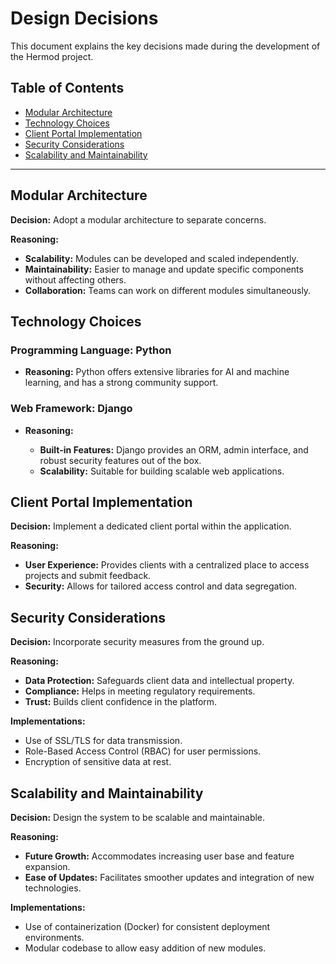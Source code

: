 # Design Decisions

This document explains the key decisions made during the development of the Hermod project.

## Table of Contents

- [Modular Architecture](#modular-architecture)
- [Technology Choices](#technology-choices)
- [Client Portal Implementation](#client-portal-implementation)
- [Security Considerations](#security-considerations)
- [Scalability and Maintainability](#scalability-and-maintainability)

---

## Modular Architecture

**Decision:** Adopt a modular architecture to separate concerns.

**Reasoning:**

- **Scalability:** Modules can be developed and scaled independently.
- **Maintainability:** Easier to manage and update specific components without affecting others.
- **Collaboration:** Teams can work on different modules simultaneously.

## Technology Choices

### Programming Language: Python

- **Reasoning:** Python offers extensive libraries for AI and machine learning, and has a strong community support.

### Web Framework: Django

- **Reasoning:**

  - **Built-in Features:** Django provides an ORM, admin interface, and robust security features out of the box.
  - **Scalability:** Suitable for building scalable web applications.

## Client Portal Implementation

**Decision:** Implement a dedicated client portal within the application.

**Reasoning:**

- **User Experience:** Provides clients with a centralized place to access projects and submit feedback.
- **Security:** Allows for tailored access control and data segregation.

## Security Considerations

**Decision:** Incorporate security measures from the ground up.

**Reasoning:**

- **Data Protection:** Safeguards client data and intellectual property.
- **Compliance:** Helps in meeting regulatory requirements.
- **Trust:** Builds client confidence in the platform.

**Implementations:**

- Use of SSL/TLS for data transmission.
- Role-Based Access Control (RBAC) for user permissions.
- Encryption of sensitive data at rest.

## Scalability and Maintainability

**Decision:** Design the system to be scalable and maintainable.

**Reasoning:**

- **Future Growth:** Accommodates increasing user base and feature expansion.
- **Ease of Updates:** Facilitates smoother updates and integration of new technologies.

**Implementations:**

- Use of containerization (Docker) for consistent deployment environments.
- Modular codebase to allow easy addition of new modules.